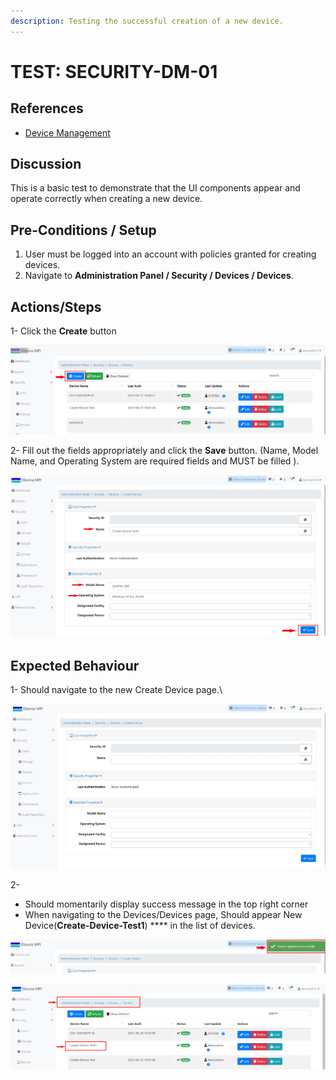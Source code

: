 ```yaml
---
description: Testing the successful creation of a new device.
---
```


# TEST: SECURITY-DM-01

## References

* [Device Management](../../../../../../../operations-1/system-administration/security-administration/device-management.md)

## Discussion

This is a basic test to demonstrate that the UI components appear and operate correctly when creating a new device.

## **Pre-Conditions / Setup**

1. User must be logged into an account with policies granted for creating devices.
2. Navigate to **Administration Panel / Security / Devices / Devices**.

## Actions/Steps

1- Click the **Create** button

![](<../../../../../../../.gitbook/assets/1 (6).jpg>)

2- Fill out the fields appropriately and click the **Save** button. (Name, Model Name, and Operating System are required fields and MUST be filled ).

![](<../../../../../../../.gitbook/assets/3 (11).jpg>)

## Expected Behaviour

1-  Should navigate to the new Create Device page.\


![](<../../../../../../../.gitbook/assets/2 (2).jpg>)

2-&#x20;

* Should momentarily display success message in the top right corner
* When navigating to the Devices/Devices page, Should appear New Device(**Create-Device-Test1**) **** in the list of devices.

![](<../../../../../../../.gitbook/assets/4 (3).jpg>)

![](<../../../../../../../.gitbook/assets/5 (1).jpg>)
